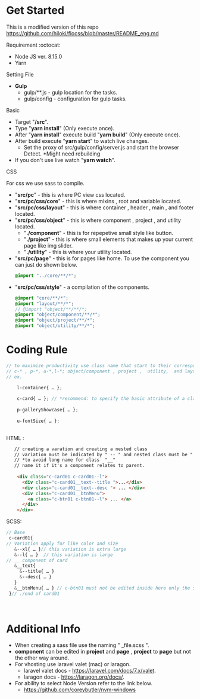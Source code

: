 # Get Started

This is a modified version of this repo https://github.com/hiloki/flocss/blob/master/README_eng.md

Requirement :octocat:
+ Node JS ver. 8.15.0
+ Yarn

Setting File 
+ __Gulp__
  + gulp/**.js - gulp location for the tasks.
  + gulp/config - configuration for gulp tasks.
  
Basic 
+ Target "__/src__".
+ Type "__yarn install__"  (Only execute once).
+ After "__yarn install__" execute build "__yarn build__" (Only execute once).
+ After build execute "__yarn start__" to watch live changes.
  + Set the proxy of src/gulp/config/server.js and start the browser Detect. *Might need rebuilding
+ If you don't use live watch "__yarn watch__".

CSS

For css we use sass to compile. 

+ "__src/pc__" - this is where PC view css located.
+ "__src/pc/css/core__" - this is where mixins , root and variable located.
+ "__src/pc/css/layout__" - this is where container , header , main , and footer located.
+ "__src/pc/css/object__" - this is where component , project , and utility located.
  + "__./component__" - this is for repepetive small style like button.
  + "__./project__" - this is where small elements that makes up your current page like img slider.
  + "__./utility__" - this is where your utility located.
+ "__src/pc/page__" - this is for pages like home. To use the component you can just do shown below.
  ```scss
  @import "../core/**/*";
  ```
+ "__src/pc/css/style__" - a compilation of the components.
  ```scss
  @import "core/**/*";
  @import "layout/**/*";
  // @import "object/**/**/*;
  @import "object/component/**/*";
  @import "object/project/**/*";
  @import "object/utility/**/*";
  ```
# Coding Rule
   ```scss
   // to maximize productivity use class name that start to their corresponding file location for easy navigation
   // c-* , p-*, u-*,l-*; object/component , project ,  utility,  and layout.
   // ex.
   
       l-container{ … };
       
       c-card{ … }; // *recommend: to specify the basic attribute of a class here and put the rest into variation
       
       p-galleryShowcase{ … };
      
       u-fontSize{ … };
      
  ```
 HTML : 
    
  ```HTML
     // creating a varation and creating a nested class
     // variation must be indicated by " -- " and nested class must be " __ ". 
     // *to avoid long name for class  "__"
     // name it if it's a component relates to parent.
     
      <div class="c-card01 c-card01--l"> 
        <div class="c-card01__text--title ">...</div>
        <div class="c-card01__text--desc "> ... </div>
        <div class="c-card01__btnMenu">
          <a class="c-btn01 c-btn01--l"> ... </a>
        </div>
      </div>  
  ```
 SCSS:
    
   ```scss
   // Base
    c-card01{
   // Variation apply for like color and size
      &--xl{ … }// this variation is extra large
      &--l{ … }  // this variation is large
   // __ component of card
      &__text{
        &--title{ … }
        &--desc{ … }
      }
      &__btnMenu{ … } // c-btn01 must not be edited inside here only the size of the btnMenu
    }// ./end of card01
    
    
 ```
  
 # Additional Info
  + When creating a sass file use the naming " _file.scss ".
  + __component__ can be edited in __project__ and __page__ , __project__ to __page__ but not the other way around.
  + For vhosting use laravel valet (mac) or laragon.
    + laravel valet docs - https://laravel.com/docs/7.x/valet.
    + laragon docs - https://laragon.org/docs/.
  + For ability to select Node Version refer to the link below. 
    + https://github.com/coreybutler/nvm-windows
  
  
  
  
  
  
  
  
  
  
  
  
  
